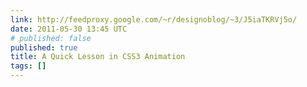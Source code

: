 ```yaml
---
link: http://feedproxy.google.com/~r/designoblog/~3/J5iaTKRVj5o/
date: 2011-05-30 13:45 UTC
# published: false
published: true
title: A Quick Lesson in CSS3 Animation
tags: []
---
```



